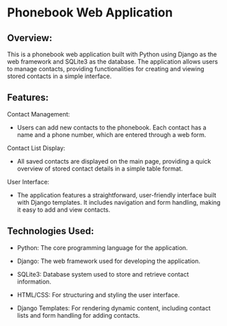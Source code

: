 # Phonebook Web Application

## Overview:
This is a phonebook web application built with Python using Django as the web framework and SQLite3 as the database. The application allows users to manage contacts, providing functionalities for creating and viewing stored contacts in a simple interface.

## Features:
Contact Management:

- Users can add new contacts to the phonebook. Each contact has a name and a phone number, which are entered through a web form.

Contact List Display:

- All saved contacts are displayed on the main page, providing a quick overview of stored contact details in a simple table format.

User Interface:

- The application features a straightforward, user-friendly interface built with Django templates. It includes navigation and form handling, making it easy to add and view contacts.

## Technologies Used:
- Python: The core programming language for the application.

- Django: The web framework used for developing the application.

- SQLite3: Database system used to store and retrieve contact information.

- HTML/CSS: For structuring and styling the user interface.

- Django Templates: For rendering dynamic content, including contact lists and form handling for adding contacts.
